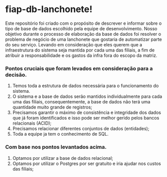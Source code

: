 # fiap-db-lanchonete!

Este repositório foi criado com o propósito de descrever e informar sobre o tipo de base de dados escolhido pela equipe de desenvolvimento. Nosso objetivo durante o processo de elaboração da base de dados foi resolver o problema de negócio de uma lanchonete que gostaria de automatizar parte do seu serviço. Levando em consideração que eles querem que a infraestrutura do sistema seja mantida por cada uma das filiais, a fim de atribuir a responsabilidade e os gastos da infra fora do escopo da matriz.

### Pontos cruciais que foram levados em consideração para a decisão.

1. Temos toda a estrutura de dados necessária para o funcionamento do sistema.
2. O sistema e a base de dados serão mantidos individualmente para cada uma das filiais, consequentemente, a base de dados não terá uma quantidade muito grande de registros;
3. Precisamos garantir o máximo de consistência e integridade dos dados que já foram identificados e isso pode ser melhor gerido pelos bancos relacionais (ACID);
4. Precisamos relacionar diferentes conjuntos de dados (entidades);
5. Toda a equipe ja tem o conhecimento de SQL.

### Com base nos pontos levantados acima.

1. Optamos por utilizar a base de dados relacional;
2. Optamos por utilizar o Postgres por ser gratuito e iria ajudar nos custos das filiais;
